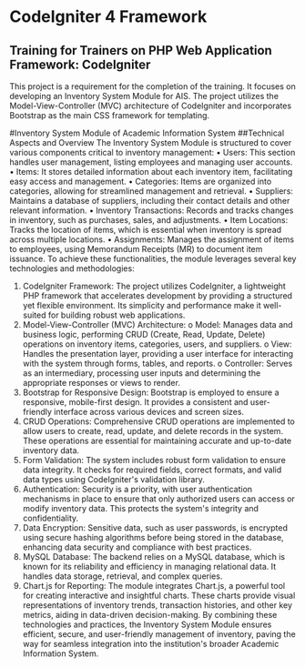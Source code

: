 # CodeIgniter 4 Framework

## Training for Trainers on PHP Web Application Framework: CodeIgniter
This project is a requirement for the completion of the training. It focuses on developing an Inventory System Module for AIS. The project utilizes the Model-View-Controller (MVC) architecture of CodeIgniter and incorporates Bootstrap as the main CSS framework for templating.


#Inventory System Module of Academic Information System
##Technical Aspects and Overview
The Inventory System Module is structured to cover various components critical to inventory management:
•	Users: This section handles user management, listing employees and managing user accounts.
•	Items: It stores detailed information about each inventory item, facilitating easy access and management.
•	Categories: Items are organized into categories, allowing for streamlined management and retrieval.
•	Suppliers: Maintains a database of suppliers, including their contact details and other relevant information.
•	Inventory Transactions: Records and tracks changes in inventory, such as purchases, sales, and adjustments.
•	Item Locations: Tracks the location of items, which is essential when inventory is spread across multiple locations.
•	Assignments: Manages the assignment of items to employees, using Memorandum Receipts (MR) to document item issuance.
To achieve these functionalities, the module leverages several key technologies and methodologies:
1.	CodeIgniter Framework: The project utilizes CodeIgniter, a lightweight PHP framework that accelerates development by providing a structured yet flexible environment. Its simplicity and performance make it well-suited for building robust web applications.
2.	Model-View-Controller (MVC) Architecture:
o	Model: Manages data and business logic, performing CRUD (Create, Read, Update, Delete) operations on inventory items, categories, users, and suppliers.
o	View: Handles the presentation layer, providing a user interface for interacting with the system through forms, tables, and reports.
o	Controller: Serves as an intermediary, processing user inputs and determining the appropriate responses or views to render.
3.	Bootstrap for Responsive Design: Bootstrap is employed to ensure a responsive, mobile-first design. It provides a consistent and user-friendly interface across various devices and screen sizes.
4.	CRUD Operations: Comprehensive CRUD operations are implemented to allow users to create, read, update, and delete records in the system. These operations are essential for maintaining accurate and up-to-date inventory data.
5.	Form Validation: The system includes robust form validation to ensure data integrity. It checks for required fields, correct formats, and valid data types using CodeIgniter's validation library.
6.	Authentication: Security is a priority, with user authentication mechanisms in place to ensure that only authorized users can access or modify inventory data. This protects the system's integrity and confidentiality.
7.	Data Encryption: Sensitive data, such as user passwords, is encrypted using secure hashing algorithms before being stored in the database, enhancing data security and compliance with best practices.
8.	MySQL Database: The backend relies on a MySQL database, which is known for its reliability and efficiency in managing relational data. It handles data storage, retrieval, and complex queries.
9.	Chart.js for Reporting: The module integrates Chart.js, a powerful tool for creating interactive and insightful charts. These charts provide visual representations of inventory trends, transaction histories, and other key metrics, aiding in data-driven decision-making.
By combining these technologies and practices, the Inventory System Module ensures efficient, secure, and user-friendly management of inventory, paving the way for seamless integration into the institution's broader Academic Information System.

